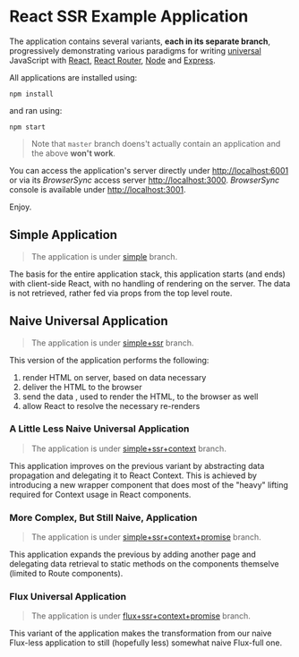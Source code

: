 # React SSR Example Application

The application contains several variants, **each in its separate branch**, progressively demonstrating various paradigms for writing [universal](https://medium.com/@mjackson/universal-javascript-4761051b7ae9) JavaScript with [React](https://facebook.github.io/react/), [React Router](https://github.com/rackt/react-router), [Node](https://nodejs.org/en/) and [Express](http://expressjs.com/).

All applications are installed using:

```
npm install
```

and ran using:

```
npm start
```

> Note that `master` branch doens't actually contain an application and the above **won't work**.

You can access the application's server directly under [http://localhost:6001]() or via its *BrowserSync* access server [http://localhost:3000](). *BrowserSync* console is available under [http://localhost:3001]().

Enjoy.

## Simple Application

> The application is under [simple](https://github.com/zen-js-code/react-universal-web-apps/tree/simple) branch.

The basis for the entire application stack, this application starts (and ends) with client-side React, with no handling of rendering on the server. The data is not retrieved, rather fed via props from the top level route.

## Naive Universal Application

> The application is under [simple+ssr](https://github.com/zen-js-code/react-universal-web-apps/tree/simple+ssr) branch.

This version of the application performs the following:

1. render HTML on server, based on data necessary
2. deliver the HTML to the browser
3. send the data , used to render the HTML, to the browser as well
4. allow React to resolve the necessary re-renders

### A Little Less Naive Universal Application

> The application is under [simple+ssr+context](https://github.com/zen-js-code/react-universal-web-apps/tree/simple+ssr+context) branch.

This application improves on the previous variant by abstracting data propagation and delegating it to React Context. This is achieved by introducing a new wrapper component that does most of the "heavy" lifting required for Context usage in React components.

### More Complex, But Still Naive, Application

> The application is under [simple+ssr+context+promise](https://github.com/zen-js-code/react-universal-web-apps/tree/simple+ssr+context+promises) branch.

This application expands the previous by adding another page and delegating data retrieval to static methods on the components themselve (limited to Route components).

### Flux Universal Application

> The application is under [flux+ssr+context+promise](https://github.com/zen-js-code/react-universal-web-apps/tree/flux+ssr+context+promises) branch.

This variant of the application makes the transformation from our naive Flux-less application to still (hopefully less) somewhat naive Flux-full one.